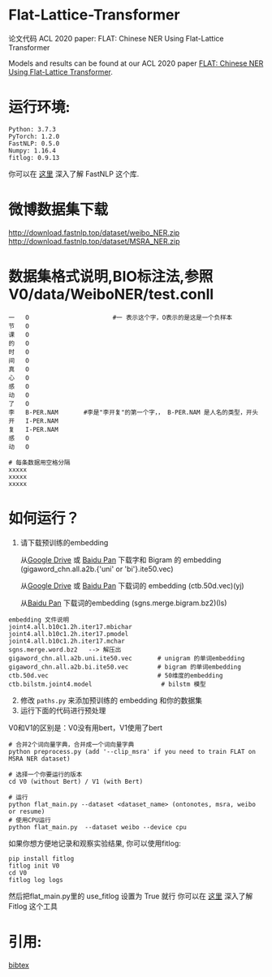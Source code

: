 # Flat-Lattice-Transformer
论文代码  ACL 2020 paper: FLAT: Chinese NER Using Flat-Lattice Transformer

Models and results can be found at our ACL 2020 paper [FLAT: Chinese NER Using Flat-Lattice Transformer](https://arxiv.org/pdf/2004.11795.pdf).


# 运行环境:

```
Python: 3.7.3
PyTorch: 1.2.0
FastNLP: 0.5.0
Numpy: 1.16.4
fitlog: 0.9.13
```
你可以在 [这里](https://fastnlp.readthedocs.io/zh/latest/) 深入了解 FastNLP 这个库.

# 微博数据集下载
http://download.fastnlp.top/dataset/weibo_NER.zip
http://download.fastnlp.top/dataset/MSRA_NER.zip

# 数据集格式说明,BIO标注法,参照V0/data/WeiboNER/test.conll
```buildoutcfg
一	O                       #一 表示这个字，O表示的是这是一个负样本
节	O
课	O
的	O
时	O
间	O
真	O
心	O
感	O
动	O
了	O
李	B-PER.NAM       #李是"李开复"的第一个字，， B-PER.NAM 是人名的类型，开头
开	I-PER.NAM
复	I-PER.NAM
感	O
动	O                   

# 每条数据用空格分隔
xxxxx
xxxxx
xxxxx
```

如何运行？
====
1. 请下载预训练的embedding

      从[Google Drive](https://drive.google.com/file/d/1_Zlf0OAZKVdydk7loUpkzD2KPEotUE8u/view?usp=sharing) 或 [Baidu Pan](https://pan.baidu.com/s/1pLO6T9D) 下载字和 Bigram 的 embedding (gigaword_chn.all.a2b.{'uni' or 'bi'}.ite50.vec) 

      从[Google Drive](https://drive.google.com/file/d/1K_lG3FlXTgOOf8aQ4brR9g3R40qi1Chv/view?usp=sharing) 或 [Baidu Pan](https://pan.baidu.com/s/1pLO6T9D) 下载词的 embedding (ctb.50d.vec)(yj)
      
      从[Baidu Pan](https://pan.baidu.com/s/1luy-GlTdqqvJ3j-A4FcIOw) 下载词的embedding (sgns.merge.bigram.bz2)(ls)

```buildoutcfg
embedding 文件说明
joint4.all.b10c1.2h.iter17.mbichar
joint4.all.b10c1.2h.iter17.pmodel       
joint4.all.b10c1.2h.iter17.mchar
sgns.merge.word.bz2   --> 解压出
gigaword_chn.all.a2b.uni.ite50.vec       # unigram 的单词embedding
gigaword_chn.all.a2b.bi.ite50.vec        # bigram 的单词embedding
ctb.50d.vec                              # 50维度的embedding
ctb.bilstm.joint4.model                   # bilstm 模型
```

2. 修改 `paths.py` 来添加预训练的 embedding 和你的数据集
3. 运行下面的代码进行预处理

V0和V1的区别是：V0没有用bert，V1使用了bert
```
# 合并2个词向量字典，合并成一个词向量字典
python preprocess.py (add '--clip_msra' if you need to train FLAT on MSRA NER dataset)

# 选择一个你要运行的版本
cd V0 (without Bert) / V1 (with Bert)

# 运行
python flat_main.py --dataset <dataset_name> (ontonotes, msra, weibo or resume)
# 使用CPU运行
python flat_main.py  --dataset weibo --device cpu
```

如果你想方便地记录和观察实验结果, 你可以使用fitlog:
```
pip install fitlog
fitlog init V0
cd V0
fitlog log logs
```
然后把flat_main.py里的 use_fitlog 设置为 True 就行
你可以在 [这里](https://fitlog.readthedocs.io/zh/latest/) 深入了解 Fitlog 这个工具


引用: 
========
[bibtex](https://www.aclweb.org/anthology/2020.acl-main.611.bib)

